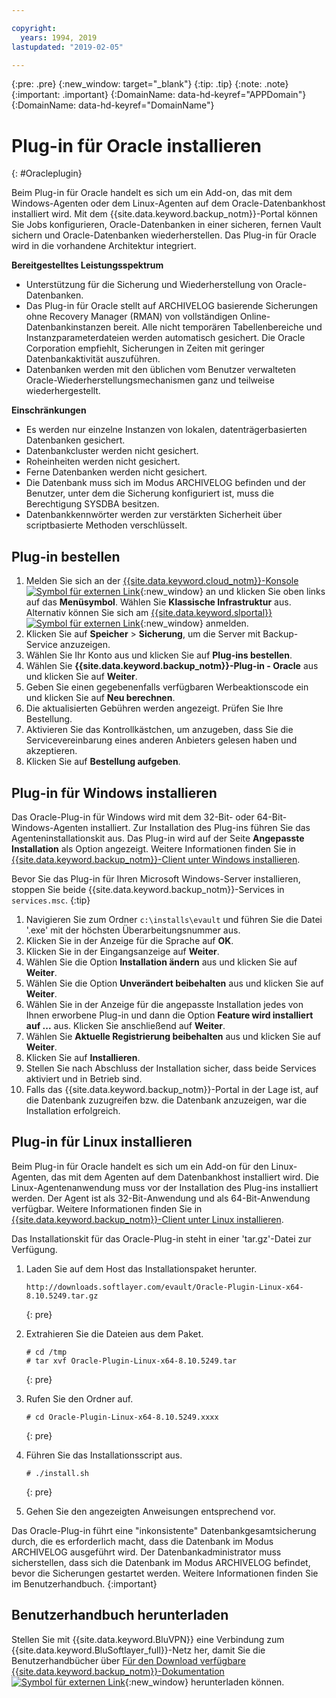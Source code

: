 ```yaml
---

copyright:
  years: 1994, 2019
lastupdated: "2019-02-05"

---
```

{:pre: .pre}
{:new_window: target="_blank"}
{:tip: .tip}
{:note: .note}
{:important: .important}
{:DomainName: data-hd-keyref="APPDomain"}
{:DomainName: data-hd-keyref="DomainName"}

# Plug-in für Oracle installieren
{: #Oracleplugin}

Beim Plug-in für Oracle handelt es sich um ein Add-on, das mit dem Windows-Agenten oder dem Linux-Agenten auf dem Oracle-Datenbankhost installiert wird. Mit dem {{site.data.keyword.backup_notm}}-Portal können Sie Jobs konfigurieren, Oracle-Datenbanken in einer sicheren, fernen Vault sichern und Oracle-Datenbanken wiederherstellen. Das Plug-in für Oracle wird in die vorhandene Architektur integriert.

**Bereitgestelltes Leistungsspektrum**

- Unterstützung für die Sicherung und Wiederherstellung von Oracle-Datenbanken.
- Das Plug-in für Oracle stellt auf ARCHIVELOG basierende Sicherungen ohne Recovery Manager (RMAN) von vollständigen Online-Datenbankinstanzen bereit. Alle nicht temporären Tabellenbereiche und Instanzparameterdateien werden automatisch gesichert. Die Oracle Corporation empfiehlt, Sicherungen in Zeiten mit geringer Datenbankaktivität auszuführen.
- Datenbanken werden mit den üblichen vom Benutzer verwalteten Oracle-Wiederherstellungsmechanismen ganz und teilweise wiederhergestellt.

**Einschränkungen**
- Es werden nur einzelne Instanzen von lokalen, datenträgerbasierten Datenbanken gesichert.
- Datenbankcluster werden nicht gesichert.
- Roheinheiten werden nicht gesichert.
- Ferne Datenbanken werden nicht gesichert.
- Die Datenbank muss sich im Modus ARCHIVELOG befinden und der Benutzer, unter dem die Sicherung konfiguriert ist, muss die Berechtigung SYSDBA besitzen.
- Datenbankkennwörter werden zur verstärkten Sicherheit über scriptbasierte Methoden verschlüsselt.

## Plug-in bestellen

1. Melden Sie sich an der [{{site.data.keyword.cloud_notm}}-Konsole ![Symbol für externen Link](../../icons/launch-glyph.svg "Symbol für externen Link")](https://{DomainName}/){:new_window} an und klicken Sie oben links auf das **Menüsymbol**. Wählen Sie **Klassische Infrastruktur** aus. <br/>
   Alternativ können Sie sich am [{{site.data.keyword.slportal}} ![Symbol für externen Link](../../icons/launch-glyph.svg "Symbol für externen Link")](https://control.softlayer.com/){:new_window} anmelden.
2. Klicken Sie auf **Speicher** > **Sicherung**, um die Server mit Backup-Service anzuzeigen.
3. Wählen Sie Ihr Konto aus und klicken Sie auf **Plug-ins bestellen**.
4. Wählen Sie **{{site.data.keyword.backup_notm}}-Plug-in - Oracle** aus und klicken Sie auf **Weiter**.
5. Geben Sie einen gegebenenfalls verfügbaren Werbeaktionscode ein und klicken Sie auf **Neu berechnen**.
6. Die aktualisierten Gebühren werden angezeigt. Prüfen Sie Ihre Bestellung.
7. Aktivieren Sie das Kontrollkästchen, um anzugeben, dass Sie die Servicevereinbarung eines anderen Anbieters gelesen haben und akzeptieren.
8. Klicken Sie auf **Bestellung aufgeben**.

## Plug-in für Windows installieren

Das Oracle-Plug-in für Windows wird mit dem 32-Bit- oder 64-Bit-Windows-Agenten installiert. Zur Installation des Plug-ins führen Sie das Agenteninstallationskit aus. Das Plug-in wird auf der Seite **Angepasste Installation** als Option angezeigt. Weitere Informationen finden Sie in [{{site.data.keyword.backup_notm}}-Client unter Windows installieren](/docs/infrastructure/Backup?topic=Backup-InstallinWindows). 

Bevor Sie das Plug-in für Ihren Microsoft Windows-Server installieren, stoppen Sie beide {{site.data.keyword.backup_notm}}-Services in `services.msc`.
{:tip}

1. Navigieren Sie zum Ordner `c:\installs\evault` und führen Sie die Datei '.exe' mit der höchsten Überarbeitungsnummer aus.
2. Klicken Sie in der Anzeige für die Sprache auf **OK**.
3. Klicken Sie in der Eingangsanzeige auf **Weiter**.
4. Wählen Sie die Option **Installation ändern** aus und klicken Sie auf **Weiter**.
5. Wählen Sie die Option **Unverändert beibehalten** aus und klicken Sie auf **Weiter**.
6. Wählen Sie in der Anzeige für die angepasste Installation jedes von Ihnen erworbene Plug-in und dann die Option **Feature wird installiert auf ...** aus. Klicken Sie anschließend auf **Weiter**.
7. Wählen Sie **Aktuelle Registrierung beibehalten** aus und klicken Sie auf **Weiter**.
8. Klicken Sie auf **Installieren**.
9. Stellen Sie nach Abschluss der Installation sicher, dass beide Services aktiviert und in Betrieb sind.
10. Falls das {{site.data.keyword.backup_notm}}-Portal in der Lage ist, auf die Datenbank zuzugreifen bzw. die Datenbank anzuzeigen, war die Installation erfolgreich.

## Plug-in für Linux installieren

Beim Plug-in für Oracle handelt es sich um ein Add-on für den Linux-Agenten, das mit dem Agenten auf dem Datenbankhost installiert wird. Die Linux-Agentenanwendung muss vor der Installation des Plug-ins installiert werden. Der Agent ist als 32-Bit-Anwendung und als 64-Bit-Anwendung verfügbar. Weitere Informationen finden Sie in [{{site.data.keyword.backup_notm}}-Client unter Linux installieren](/docs/infrastructure/Backup?topic=Backup-InstallinLinux). 

Das Installationskit für das Oracle-Plug-in steht in einer 'tar.gz'-Datei zur Verfügung.

1. Laden Sie auf dem Host das Installationspaket herunter.
   ```
   http://downloads.softlayer.com/evault/Oracle-Plugin-Linux-x64-8.10.5249.tar.gz
   ```
   {: pre}

2. Extrahieren Sie die Dateien aus dem Paket.
   ```
   # cd /tmp
   # tar xvf Oracle-Plugin-Linux-x64-8.10.5249.tar
   ```
   {: pre}

3. Rufen Sie den Ordner auf.
   ```
   # cd Oracle-Plugin-Linux-x64-8.10.5249.xxxx
   ```
   {: pre}

4. Führen Sie das Installationsscript aus.
   ```
   # ./install.sh
   ```
   {: pre}

5. Gehen Sie den angezeigten Anweisungen entsprechend vor.

Das Oracle-Plug-in führt eine "inkonsistente" Datenbankgesamtsicherung durch, die es erforderlich macht, dass die Datenbank im Modus ARCHIVELOG ausgeführt wird. Der Datenbankadministrator muss sicherstellen, dass sich die Datenbank im Modus ARCHIVELOG befindet, bevor die Sicherungen gestartet werden. Weitere Informationen finden Sie im Benutzerhandbuch.
{:important}


## Benutzerhandbuch herunterladen

Stellen Sie mit {{site.data.keyword.BluVPN}} eine Verbindung zum {{site.data.keyword.BluSoftlayer_full}}-Netz her, damit Sie die Benutzerhandbücher über [Für den Download verfügbare {{site.data.keyword.backup_notm}}-Dokumentation![Symbol für externen Link](../../icons/launch-glyph.svg "Symbol für externen Link")](http://downloads.service.softlayer.com/evault/Documentation/){:new_window} herunterladen können.
